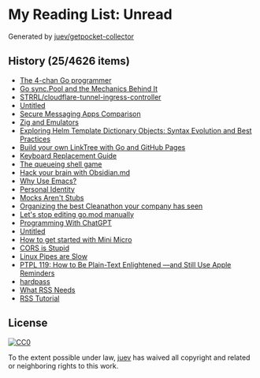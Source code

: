 # My Reading List: Unread

Generated by [juev/getpocket-collector](https://github.com/juev/getpocket-collector)

## History (25/4626 items)

- [The 4-chan Go programmer](https://dolthub.com/blog/2024-08-23-the-4-chan-go-programmer/)
- [Go sync.Pool and the Mechanics Behind It](https://victoriametrics.com/blog/go-sync-pool/)
- [STRRL/cloudflare-tunnel-ingress-controller](https://github.com/STRRL/cloudflare-tunnel-ingress-controller)
- [Untitled](https://neil.computer/notes/how-to-setup-minimal-zfs-nas-without-truenas/)
- [Secure Messaging Apps Comparison](https://www.securemessagingapps.com/)
- [Zig and Emulators](https://floooh.github.io/2024/08/24/zig-and-emulators.html)
- [Exploring Helm Template Dictionary Objects: Syntax Evolution and Best Practices](https://dev.to/mrshimpi17/exploring-helm-template-dictionary-objects-syntax-evolution-and-best-practices-ikk)
- [Build your own LinkTree with Go and GitHub Pages](https://dev.to/lucasnevespereira/build-your-own-linktree-with-go-and-github-pages-3fha)
- [Keyboard Replacement Guide](https://guides.frame.work/Guide/Keyboard+Replacement+Guide/83)
- [The queueing shell game](https://blog.danslimmon.com/2024/08/21/the-queueing-shell-game/)
- [Hack your brain with Obsidian.md](https://www.youtube.com/watch?v=DbsAQSIKQXk)
- [Why Use Emacs?](https://ismailefe.org/blog/why_use_emacs/index.html)
- [Personal Identity](https://lmnt.me/blog/personal-identity.html)
- [Mocks Aren't Stubs](https://martinfowler.com/articles/mocksArentStubs.html)
- [Organizing the best Cleanathon your company has seen](https://zaidesanton.substack.com/p/organizing-the-best-cleanathon-your)
- [Let's stop editing go.mod manually](https://tpaschalis.me/go-mod-edit/)
- [Programming With ChatGPT](https://henrikwarne.com/2024/08/25/programming-with-chatgpt/)
- [Untitled](https://redteamrecipe.com/cryptography-for-hackers)
- [How to get started with Mini Micro](https://miniscript.org/wiki/How_to_get_started_with_Mini_Micro)
- [CORS is Stupid](https://kevincox.ca/2024/08/24/cors/)
- [Linux Pipes are Slow](https://qsantos.fr/2024/08/25/linux-pipes-are-slow/)
- [PTPL 119: How to Be Plain-Text Enlightened —and Still Use Apple Reminders](https://www.blog.plaintextpaperless.com/p/ptpl-119-plain-text-enlightened-apple-reminders)
- [hardpass](https://gir.st/hardpass.htm)
- [What RSS Needs](https://www.mnot.net/blog/2024/08/25/feeds)
- [RSS Tutorial](https://www.mnot.net/rss/tutorial/)

## License

[![CC0](https://mirrors.creativecommons.org/presskit/buttons/88x31/svg/cc-zero.svg)](https://creativecommons.org/publicdomain/zero/1.0/)

To the extent possible under law, [juev](https://github.com/juev) has waived all copyright and related or neighboring rights to this work.
